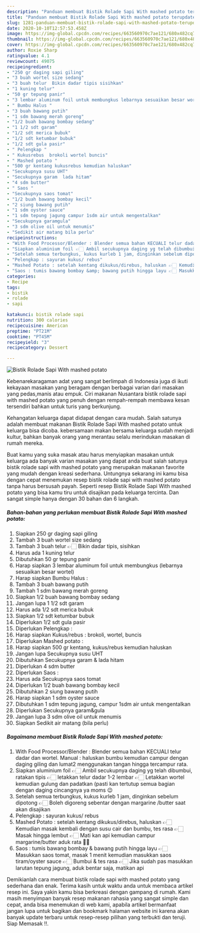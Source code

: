 ```yaml
---
description: "Panduan membuat Bistik Rolade Sapi With mashed potato terupdate"
title: "Panduan membuat Bistik Rolade Sapi With mashed potato terupdate"
slug: 1281-panduan-membuat-bistik-rolade-sapi-with-mashed-potato-terupdate
date: 2020-10-10T12:57:53.458Z
image: https://img-global.cpcdn.com/recipes/663560970c7ae121/680x482cq70/bistik-rolade-sapi-with-mashed-potato-foto-resep-utama.jpg
thumbnail: https://img-global.cpcdn.com/recipes/663560970c7ae121/680x482cq70/bistik-rolade-sapi-with-mashed-potato-foto-resep-utama.jpg
cover: https://img-global.cpcdn.com/recipes/663560970c7ae121/680x482cq70/bistik-rolade-sapi-with-mashed-potato-foto-resep-utama.jpg
author: Roxie Sharp
ratingvalue: 4.1
reviewcount: 49075
recipeingredient:
- "250 gr daging sapi giling"
- "3 buah wortel size sedang"
- "3 buah telur  Bikin dadar tipis sisihkan"
- "1 kuning telur"
- "50 gr tepung panir"
- "3 lembar aluminum foil untuk membungkus lebarnya sesuaikan besar wortel"
- " Bumbu Halus "
- "3 buah bawang putih"
- "1 sdm bawang merah goreng"
- "1/2 buah bawang bombay sedang"
- "1 1/2 sdt garam"
- "1/2 sdt merica bubuk"
- "1/2 sdt ketumbar bubuk"
- "1/2 sdt gula pasir"
- " Pelengkap "
- " Kukusrebus  brokoli wortel buncis"
- " Mashed potato "
- "500 gr kentang kukusrebus kemudian haluskan"
- "Secukupnya susu UHT"
- "Secukupnya garam  lada hitam"
- "4 sdm butter"
- " Saos "
- "Secukupnya saos tomat"
- "1/2 buah bawang bombay kecil"
- "2 siung bawang putih"
- "1 sdm oyster sauce"
- "1 sdm tepung jagung campur 1sdm air untuk mengentalkan"
- "Secukupnya garamgula"
- "3 sdm olive oil untuk menumis"
- "Sedikit air matang bila perlu"
recipeinstructions:
- "With Food Processor/Blender : Blender semua bahan KECUALI telur dadar dan wortel. Manual : haluskan bumbu kemudian campur dengan daging giling dan lumat2 menggunakan tangan hingga tercampur rata."
- "Siapkan aluminium foil 👉🏻 Ambil secukupnya daging yg telah dibumbui, ratakan tipis 👉🏻 letakkan telur dadar 1-2 lembar 👉🏻 Letakkan wortel kemudian gulung dan padatkan (pasti kan tertutup semua bagian dengan daging cincangnya ya moms 😉"
- "Setelah semua terbungkus, kukus kurleb 1 jam, dinginkan sebelum dipotong 👉🏻 Boleh digoreng sebentar dengan margarine /butter saat akan disajikan"
- "Pelengkap : sayuran kukus/ rebus"
- "Mashed Potato : setelah kentang dikukus/direbus, haluskan 👉🏻 Kemudian masak kembali dengan susu cair dan bumbu, tes rasa 👉🏻 Masak hingga lembut 👉🏻 Mati kan api kemudian campur margarine/butter aduk rata 👍🏻"
- "Saos : tumis bawang bombay &amp; bawang putih hingga layu 👉🏻 Masukkan saos tomat, masak 1 menit kemudian masukkan saos tiram/oyster sauce 👉🏻 Bumbui &amp; tes rasa 👉🏻 Jika sudah pas masukkan larutan tepung jagung, aduk bentar saja, matikan api"
categories:
- Recipe
tags:
- bistik
- rolade
- sapi

katakunci: bistik rolade sapi 
nutrition: 300 calories
recipecuisine: American
preptime: "PT21M"
cooktime: "PT45M"
recipeyield: "3"
recipecategory: Dessert

---
```



![Bistik Rolade Sapi With mashed potato](https://img-global.cpcdn.com/recipes/663560970c7ae121/680x482cq70/bistik-rolade-sapi-with-mashed-potato-foto-resep-utama.jpg)

Kebenarekaragaman adat yang sangat berlimpah di Indonesia juga di ikuti kekayaan masakan yang beragam dengan berbagai varian dari masakan yang pedas,manis atau empuk. Ciri makanan Nusantara bistik rolade sapi with mashed potato yang penuh dengan rempah-rempah membawa kesan tersendiri bahkan untuk turis yang berkunjung.


Kehangatan keluarga dapat didapat dengan cara mudah. Salah satunya adalah membuat makanan Bistik Rolade Sapi With mashed potato untuk keluarga bisa dicoba. kebersamaan makan bersama keluarga sudah menjadi kultur, bahkan banyak orang yang merantau selalu merindukan masakan di rumah mereka.



Buat kamu yang suka masak atau harus menyiapkan masakan untuk keluarga ada banyak varian masakan yang dapat anda buat salah satunya bistik rolade sapi with mashed potato yang merupakan makanan favorite yang mudah dengan kreasi sederhana. Untungnya sekarang ini kamu bisa dengan cepat menemukan resep bistik rolade sapi with mashed potato tanpa harus bersusah payah.
Seperti resep Bistik Rolade Sapi With mashed potato yang bisa kamu tiru untuk disajikan pada keluarga tercinta. Dan sangat simple hanya dengan 30 bahan dan 6 langkah.


<!--inarticleads1-->

##### Bahan-bahan yang perlukan membuat Bistik Rolade Sapi With mashed potato:

1. Siapkan 250 gr daging sapi giling
1. Tambah 3 buah wortel size sedang
1. Tambah 3 buah telur 👉🏻 Bikin dadar tipis, sisihkan
1. Harus ada 1 kuning telur
1. Dibutuhkan 50 gr tepung panir
1. Harap siapkan 3 lembar aluminum foil untuk membungkus (lebarnya sesuaikan besar wortel)
1. Harap siapkan  Bumbu Halus :
1. Tambah 3 buah bawang putih
1. Tambah 1 sdm bawang merah goreng
1. Siapkan 1/2 buah bawang bombay sedang
1. Jangan lupa 1 1/2 sdt garam
1. Harus ada 1/2 sdt merica bubuk
1. Siapkan 1/2 sdt ketumbar bubuk
1. Diperlukan 1/2 sdt gula pasir
1. Diperlukan  Pelengkap :
1. Harap siapkan  Kukus/rebus : brokoli, wortel, buncis
1. Diperlukan  Mashed potato :
1. Harap siapkan 500 gr kentang, kukus/rebus kemudian haluskan
1. Jangan lupa Secukupnya susu UHT
1. Dibutuhkan Secukupnya garam &amp; lada hitam
1. Diperlukan 4 sdm butter
1. Diperlukan  Saos :
1. Harus ada Secukupnya saos tomat
1. Diperlukan 1/2 buah bawang bombay kecil
1. Dibutuhkan 2 siung bawang putih
1. Harap siapkan 1 sdm oyster sauce
1. Dibutuhkan 1 sdm tepung jagung, campur 1sdm air untuk mengentalkan
1. Diperlukan Secukupnya garam&amp;gula
1. Jangan lupa 3 sdm olive oil untuk menumis
1. Siapkan Sedikit air matang (bila perlu)




<!--inarticleads2-->

##### Bagaimana membuat  Bistik Rolade Sapi With mashed potato:

1. With Food Processor/Blender : Blender semua bahan KECUALI telur dadar dan wortel. Manual : haluskan bumbu kemudian campur dengan daging giling dan lumat2 menggunakan tangan hingga tercampur rata.
1. Siapkan aluminium foil 👉🏻 Ambil secukupnya daging yg telah dibumbui, ratakan tipis 👉🏻 letakkan telur dadar 1-2 lembar 👉🏻 Letakkan wortel kemudian gulung dan padatkan (pasti kan tertutup semua bagian dengan daging cincangnya ya moms 😉
1. Setelah semua terbungkus, kukus kurleb 1 jam, dinginkan sebelum dipotong 👉🏻 Boleh digoreng sebentar dengan margarine /butter saat akan disajikan
1. Pelengkap : sayuran kukus/ rebus
1. Mashed Potato : setelah kentang dikukus/direbus, haluskan 👉🏻 Kemudian masak kembali dengan susu cair dan bumbu, tes rasa 👉🏻 Masak hingga lembut 👉🏻 Mati kan api kemudian campur margarine/butter aduk rata 👍🏻
1. Saos : tumis bawang bombay &amp; bawang putih hingga layu 👉🏻 Masukkan saos tomat, masak 1 menit kemudian masukkan saos tiram/oyster sauce 👉🏻 Bumbui &amp; tes rasa 👉🏻 Jika sudah pas masukkan larutan tepung jagung, aduk bentar saja, matikan api




Demikianlah cara membuat bistik rolade sapi with mashed potato yang sederhana dan enak. Terima kasih untuk waktu anda untuk membaca artikel resep ini. Saya yakin kamu bisa berkreasi dengan gampang di rumah. Kami masih menyimpan banyak resep makanan rahasia yang sangat simple dan cepat, anda bisa menemukan di web kami, apabila artikel bermanfaat jangan lupa untuk bagikan dan bookmark halaman website ini karena akan banyak update terbaru untuk resep-resep pilihan yang terbukti dan teruji. Siap Memasak !!. 
